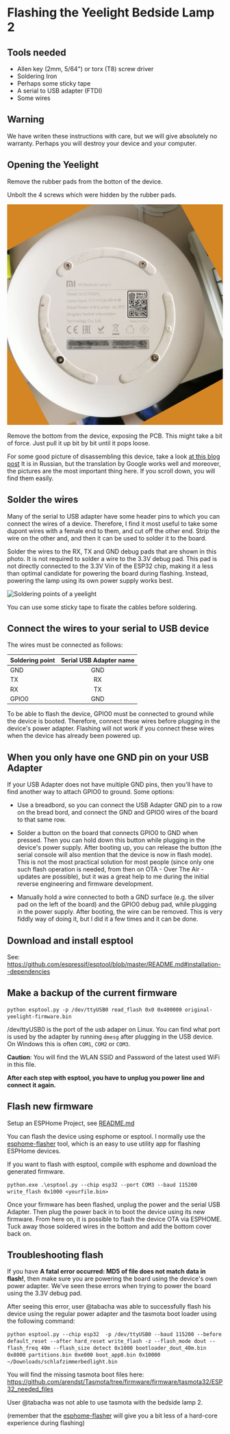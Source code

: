 # Flashing the Yeelight Bedside Lamp 2

## Tools needed

* Allen key (2mm, 5/64") or torx (T8) screw driver
* Soldering Iron
* Perhaps some sticky tape
* A serial to USB adapter (FTDI)
* Some wires

## Warning

We have writen these instructions with care, but we will give absolutely no
warranty. Perhaps you will destroy your device and your computer.

## Opening the Yeelight

Remove the rubber pads from the botton of the device.

Unbolt the 4 screws which were hidden by the rubber pads.

![Photo of the screws](Yeelight_screws.jpg "Use an allen key or torx screw driver to remove the screws.")

Remove the bottom from the device, exposing the PCB.
This might take a bit of force. Just pull it up bit by bit until it pops loose.

For some good picture of disassembling this device, take a look
[at this blog post](https://mysku.ru/blog/china-stores/78455.html)
It is in Russian, but the translation by Google works well and moreover, the
pictures are the most important thing here. If you scroll down, you will
find them easily.

## Solder the wires

Many of the serial to USB adapter have some header pins to which you can
connect the wires of a device. Therefore, I find it most useful to take some
dupont wires with a female end to them, and cut off the other end. Strip the
wire on the other and, and then it can be used to solder it to the board.

Solder the wires to the RX, TX and GND debug pads that are shown in this
photo. It is not required to solder a wire to the 3.3V debug pad. This pad
is not directly connected to the 3.3V Vin of the ESP32 chip, making it a
less than optimal candidate for powering the board during flashing. Instead,
powering the lamp using its own power supply works best.

![Soldering points of a yeelight](https://community-assets.home-assistant.io/optimized/3X/1/3/1340a2367e5894281ac6d042f328d9db80ae7da4_2_790x750.jpeg)

You can use some sticky tape to fixate the cables before soldering.

## Connect the wires to your serial to USB device

The wires must be connected as follows:

  | Soldering point| Serial USB Adapter name  |
  | -------------- |:------------------------:|
  | GND            |  GND                     |
  | TX             |  RX                      |
  | RX             |  TX                      |
  | GPIO0          |  GND                     |

To be able to flash the device, GPIO0 must be connected to ground while the
device is booted. Therefore, connect these wires before plugging in the
device's power adapter. Flashing will not work if you connect these wires
when the device has already been powered up.

## When you only have one GND pin on your USB Adapter

If your USB Adapter does not have multiple GND pins, then you'll have
to find another way to attach GPIO0 to ground. Some options:

- Use a breadbord, so you can connect the USB Adapter GND pin to a row on
  the bread bord, and connect the GND and GPIO0 wires of the board to that
  same row. 

- Solder a button on the board that connects GPIO0 to GND when pressed. Then
  you can hold down this button while plugging in the device's power supply.
  After booting up, you can release the button (the serial console will also
  mention that the device is now in flash mode). This is not the most
  practical solution for most people (since only one such flash operation is
  needed, from then on OTA - Over The Air - updates are possible), but it
  was a great help to me during the initial reverse engineering and firmware
  development.

- Manually hold a wire connected to both a GND surface (e.g. the silver pad
  on the left of the board) and the GPIO0 debug pad, while plugging in the
  power supply. After booting, the wire can be removed. This is very fiddly
  way of doing it, but I did it a few times and it can be done.

## Download and install esptool

See: https://github.com/espressif/esptool/blob/master/README.md#installation--dependencies

## Make a backup of the current firmware

```
python esptool.py -p /dev/ttyUSB0 read_flash 0x0 0x400000 original-yeelight-firmware.bin
```

/dev/ttyUSB0 is the port of the usb adaper on Linux. You can find what port
is used by the adapter by running `dmesg` after plugging in the USB device.
On Windows this is often `COM1`, `COM2` or `COM3`.

**Caution**: You will find the WLAN SSID and Password of the latest used WiFi in
this file.

**After each step with esptool, you have to unplug you power line and connect it again.**

## Flash new firmware

Setup an ESPHome Project, see [README.md](../README.md)

You can flash the device using esphome or esptool.
I normally use the [esphome-flasher](https://github.com/esphome/esphome-flasher) 
tool, which is an easy to use utility app for flashing ESPHome devices.  

If you want to flash with esptool, compile with esphome and download the
generated firmware.

```
python.exe .\esptool.py --chip esp32 --port COM3 --baud 115200 write_flash 0x1000 <yourfile.bin>
```

Once your firmware has been flashed, unplug the power and the serial USB Adapter.
Then plug the power back in to boot the device using its new firmware.
From here on, it is possible to flash the device OTA via ESPHOME. Tuck
away those soldered wires in the bottom and add the bottom cover back on.

## Troubleshooting flash

If you have **A fatal error occurred: MD5 of file does not match data in
flash!**, then make sure you are powering the board using the device's own
power adapter. We've seen these errors when trying to power the board using
the 3.3V debug pad.

After seeing this error, user @tabacha was able to successfully flash his
device using the regular power adapter and the tasmota boot loader using
the following command:

```
python esptool.py --chip esp32  -p /dev/ttyUSB0 --baud 115200 --before default_reset --after hard_reset write_flash -z --flash_mode dout --flash_freq 40m --flash_size detect 0x1000 bootloader_dout_40m.bin 0x8000 partitions.bin 0xe000 boot_app0.bin 0x10000 ~/Downloads/schlafzimmerbedlight.bin
```

You will find the missing tasmota boot files here:
https://github.com/arendst/Tasmota/tree/firmware/firmware/tasmota32/ESP32_needed_files

User @tabacha was not able to use tasmota with the bedside lamp 2.

(remember that the [esphome-flasher](https://github.com/esphome/esphome-flasher)
will give you a bit less of a hard-core experience during flashing)



